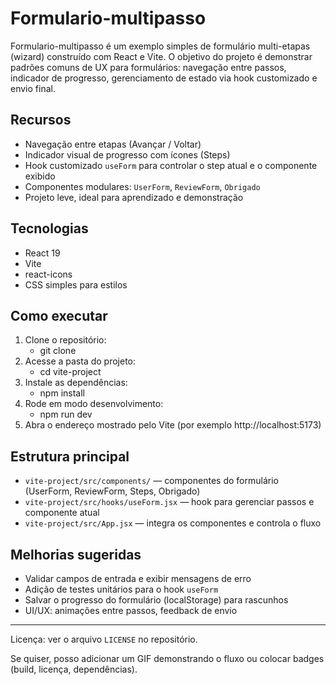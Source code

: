 # Formulario-multipasso

Formulario-multipasso é um exemplo simples de formulário multi-etapas (wizard) construído com React e Vite. O objetivo do projeto é demonstrar padrões comuns de UX para formulários: navegação entre passos, indicador de progresso, gerenciamento de estado via hook customizado e envio final.

## Recursos

- Navegação entre etapas (Avançar / Voltar)
- Indicador visual de progresso com ícones (Steps)
- Hook customizado `useForm` para controlar o step atual e o componente exibido
- Componentes modulares: `UserForm`, `ReviewForm`, `Obrigado`
- Projeto leve, ideal para aprendizado e demonstração

## Tecnologias

- React 19
- Vite
- react-icons
- CSS simples para estilos

## Como executar

1. Clone o repositório:
	- git clone <URL-do-repo>
2. Acesse a pasta do projeto:
	- cd vite-project
3. Instale as dependências:
	- npm install
4. Rode em modo desenvolvimento:
	- npm run dev
5. Abra o endereço mostrado pelo Vite (por exemplo http://localhost:5173)

## Estrutura principal

- `vite-project/src/components/` — componentes do formulário (UserForm, ReviewForm, Steps, Obrigado)
- `vite-project/src/hooks/useForm.jsx` — hook para gerenciar passos e componente atual
- `vite-project/src/App.jsx` — integra os componentes e controla o fluxo

## Melhorias sugeridas

- Validar campos de entrada e exibir mensagens de erro
- Adição de testes unitários para o hook `useForm`
- Salvar o progresso do formulário (localStorage) para rascunhos
- UI/UX: animações entre passos, feedback de envio

---

Licença: ver o arquivo `LICENSE` no repositório.

Se quiser, posso adicionar um GIF demonstrando o fluxo ou colocar badges (build, licença, dependências).

